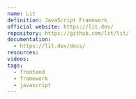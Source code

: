```yaml
---
name: Lit
definition: JavaScript Framework
official website: https://lit.dev/
repository: https://github.com/lit/lit/
documentation:
  - https://lit.dev/docs/
resources: 
videos: 
tags:
  - frontend
  - framework
  - javascript
---
```

